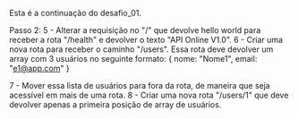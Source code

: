Esta é a continuação do desafio_01.

Passo 2:
5 - Alterar a requisição no "/" que devolve hello world para receber a rota "/health" e devolver o texto "API Online V1.0".
6 - Criar uma nova rota para receber o caminho "/users". Essa rota deve devolver um array com 3 usuários no seguinte formato:
{
    nome: "Nome1",
    email: "e1@app.com"
}

7 - Mover essa lista de usuários para fora da rota, de maneira que seja acessível em mais de uma rota.
8 - Criar uma nova rota "/users/1" que deve devolver apenas a primeira posição de array de usuários.
